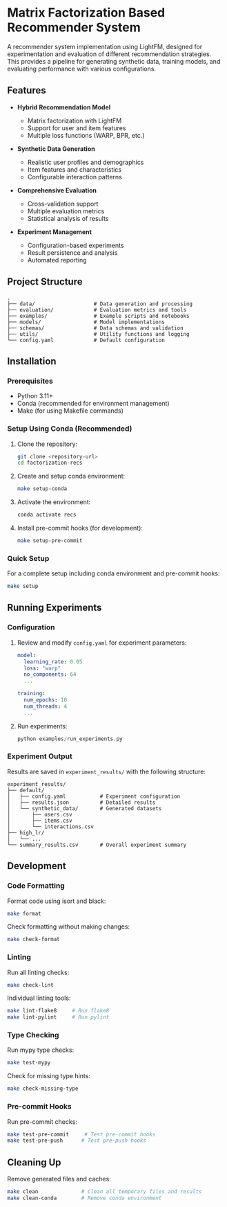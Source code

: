# Matrix Factorization Based Recommender System

A recommender system implementation using LightFM, designed for experimentation and evaluation of different recommendation strategies. This provides a pipeline for generating synthetic data, training models, and evaluating performance with various configurations.

## Features

- **Hybrid Recommendation Model**
  - Matrix factorization with LightFM
  - Support for user and item features
  - Multiple loss functions (WARP, BPR, etc.)

- **Synthetic Data Generation**
  - Realistic user profiles and demographics
  - Item features and characteristics
  - Configurable interaction patterns

- **Comprehensive Evaluation**
  - Cross-validation support
  - Multiple evaluation metrics
  - Statistical analysis of results

- **Experiment Management**
  - Configuration-based experiments
  - Result persistence and analysis
  - Automated reporting

## Project Structure

```
.
├── data/                   # Data generation and processing
├── evaluation/             # Evaluation metrics and tools
├── examples/               # Example scripts and notebooks
├── models/                 # Model implementations
├── schemas/                # Data schemas and validation
├── utils/                  # Utility functions and logging
└── config.yaml             # Default configuration
```

## Installation

### Prerequisites

- Python 3.11+
- Conda (recommended for environment management)
- Make (for using Makefile commands)

### Setup Using Conda (Recommended)

1. Clone the repository:
   ```bash
   git clone <repository-url>
   cd factorization-recs
   ```

2. Create and setup conda environment:
   ```bash
   make setup-conda
   ```

3. Activate the environment:
   ```bash
   conda activate recs
   ```

4. Install pre-commit hooks (for development):
   ```bash
   make setup-pre-commit
   ```

### Quick Setup

For a complete setup including conda environment and pre-commit hooks:
```bash
make setup
```

## Running Experiments

### Configuration

1. Review and modify `config.yaml` for experiment parameters:
   ```yaml
   model:
     learning_rate: 0.05
     loss: "warp"
     no_components: 64
     ...

   training:
     num_epochs: 10
     num_threads: 4
     ...
   ```

2. Run experiments:
   ```python
   python examples/run_experiments.py
   ```

### Experiment Output

Results are saved in `experiment_results/` with the following structure:
```
experiment_results/
├── default/
│   ├── config.yaml           # Experiment configuration
│   ├── results.json          # Detailed results
│   └── synthetic_data/       # Generated datasets
│       ├── users.csv
│       ├── items.csv
│       └── interactions.csv
├── high_lr/
│   └── ...
└── summary_results.csv       # Overall experiment summary
```

## Development

### Code Formatting

Format code using isort and black:
```bash
make format
```

Check formatting without making changes:
```bash
make check-format
```

### Linting

Run all linting checks:
```bash
make check-lint
```

Individual linting tools:
```bash
make lint-flake8     # Run flake8
make lint-pylint     # Run pylint
```

### Type Checking

Run mypy type checks:
```bash
make test-mypy
```

Check for missing type hints:
```bash
make check-missing-type
```

### Pre-commit Hooks

Run pre-commit checks:
```bash
make test-pre-commit     # Test pre-commit hooks
make test-pre-push      # Test pre-push hooks
```

## Cleaning Up

Remove generated files and caches:
```bash
make clean              # Clean all temporary files and results
make clean-conda        # Remove conda environment
```
